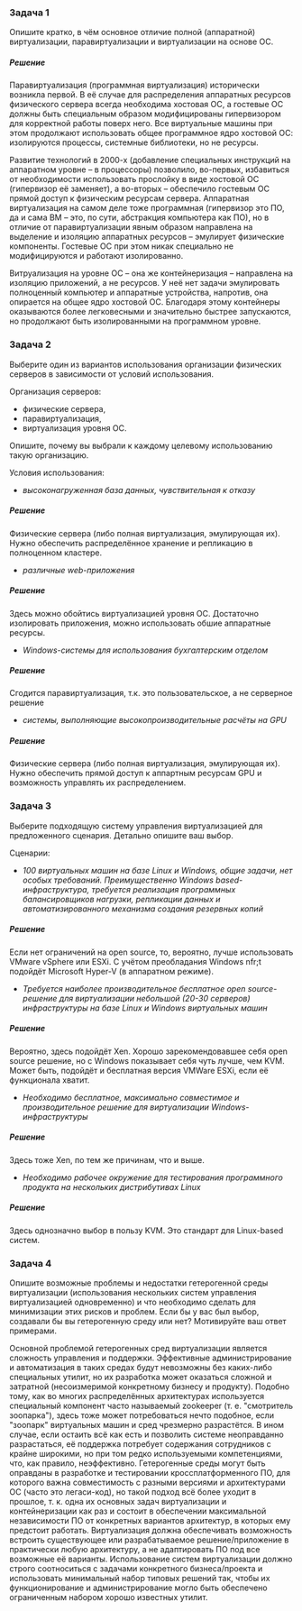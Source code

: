 ### Задача 1

Опишите кратко, в чём основное отличие полной (аппаратной) виртуализации, паравиртуализации и виртуализации на основе ОС.

##### Решение

Паравиртуализация (программная виртуализация) исторически возникла первой. В её случае для распределения аппаратных ресурсов физического сервера всегда необходима хостовая ОС, а гостевые ОС должны быть специальным образом модифицированы гипервизором для корректной работы поверх него. Все виртуальные машины при этом продолжают использовать общее программное ядро хостовой ОС: изолируются процессы, системные библиотеки, но не ресурсы.

Развитие технологий в 2000-х (добавление специальных инструкций на аппаратном уровне – в процессоры) позволило, во-первых, избавиться от необходимости использовать прослойку в виде хостовой ОС (гипервизор её заменяет), а во-вторых – обеспечило гостевым ОС прямой доступ к физическим ресурсам сервера. Аппаратная виртуализация на самом деле тоже программная (гипервизор это ПО, да и сама ВМ – это, по сути, абстракция компьютера как ПО), но в отличие от паравиртуализации явным образом направлена на выделение и изоляцию аппаратных ресурсов – эмулирует физические компоненты. Гостевые ОС при этом никак специально не модифицируются и работают изолированно.

Витруализация на уровне ОС – она же контейнеризация – направлена на изоляцию приложений, а не ресурсов. У неё нет задачи эмулировать полноценный компьютер и аппаратные устройства, напротив, она опирается на общее ядро хостовой ОС. Благодаря этому контейнеры оказываются более легковесными и значительно быстрее запускаются, но продолжают быть изолированными на программном уровне.

### Задача 2

Выберите один из вариантов использования организации физических серверов в зависимости от условий использования.

Организация серверов:

- физические сервера,
- паравиртуализация,
- виртуализация уровня ОС.

Опишите, почему вы выбрали к каждому целевому использованию такую организацию.

Условия использования:

- _высоконагруженная база данных, чувствительная к отказу_

##### Решение

Физические сервера (либо полная виртуализация, эмулирующая их). Нужно обеспечить распределённое хранение и репликацию в полноценном кластере.

- _различные web-приложения_

##### Решение

Здесь можно обойтись виртуализацией уровня ОС. Достаточно изолировать приложения, можно использовать обшие аппаратные ресурсы.

- _Windows-системы для использования бухгалтерским отделом_

##### Решение

Сгодится паравиртуализация, т.к. это пользовательское, а не серверное решение

- _системы, выполняющие высокопроизводительные расчёты на GPU_

##### Решение

Физические сервера (либо полная виртуализация, эмулирующая их). Нужно обеспечить прямой доступ к аппартным ресурсам GPU и возможность управлять их распределением.

### Задача 3

Выберите подходящую систему управления виртуализацией для предложенного сценария. Детально опишите ваш выбор.

Сценарии:

- _100 виртуальных машин на базе Linux и Windows, общие задачи, нет особых требований. Преимущественно Windows based-инфраструктура, требуется реализация программных балансировщиков нагрузки, репликации данных и автоматизированного механизма создания резервных копий_

##### Решение

Если нет ограничений на open source, то, вероятно, лучше использовать VMware vSphere или ESXi. С учётом преобладания Windows nfr;t подойдёт Microsoft Hyper-V (в аппаратном режиме).

- _Требуется наиболее производительное бесплатное open source-решение для виртуализации небольшой (20-30 серверов) инфраструктуры на базе Linux и Windows виртуальных машин_

##### Решение

Вероятно, здесь подойдёт Xen. Хорошо зарекомендовавшее себя open source решение, но с Windows показывает себя чуть лучше, чем KVM. Может быть, подойдёт и бесплатная версия VMWare ESXi, если её функционала хватит.

- _Необходимо бесплатное, максимально совместимое и производительное решение для виртуализации Windows-инфраструктуры_

##### Решение

Здесь тоже Xen, по тем же причинам, что и выше.

- _Необходимо рабочее окружение для тестирования программного продукта на нескольких дистрибутивах Linux_

##### Решение

Здесь однозначно выбор в пользу KVM. Это стандарт для Linux-based систем.

### Задача 4

Опишите возможные проблемы и недостатки гетерогенной среды виртуализации (использования нескольких систем управления виртуализацией одновременно) и что необходимо сделать для минимизации этих рисков и проблем. Если бы у вас был выбор, создавали бы вы гетерогенную среду или нет? Мотивируйте ваш ответ примерами.

Основной проблемой гетерогенных сред виртуализации является сложность управления и поддержки. Эффективные администрирование и автоматизация в таких средах будут невозможны без каких-либо специальных утилит, но их разработка может оказаться сложной и затратной (несоизмеримой конкретному бизнесу и продукту). Подобно тому, как во многих распределённых архитектурах используется специальный компонент часто называемый zookeeper (т. е. "смотритель зоопарка"), здесь тоже может потребоваться нечто подобное, если "зоопарк" виртуальных машин и сред чрезмерно разрастётся. В ином случае, если остаить всё как есть и позволить системе неоправданно разрастаться, её поддержка потребует содержания сотрудников с крайне широкими, но при том редко используемыми компетенциями, что, как правило, неэффективно.
Гетерогенные среды могут быть оправданы в разработке и тестировании кроссплатформенного ПО, для которого важна совместимость с разными версиями и архитектурами ОС (часто это легаси-код), но такой подход всё более уходит в прошлое, т. к. одна их основных задач виртуализации и контейнеризации как раз и состоит в обеспечении максимальной независимости ПО от конкретных вариантов архитектур, в которых ему предстоит работать. Виртуализация должна обеспечивать возможность встроить существующее или разрабатываемое решение/приложение в практически любую архитектуру, а не адаптировать ПО под все возможные её варианты.
Использование систем виртуализации должно строго соотноситься с задачами конкретного бизнеса/проекта и использовать минимальный набор типовых решений так, чтобы их функционирование и администрирование могло быть обеспечено ограниченным набором хорошо известных утилит.
